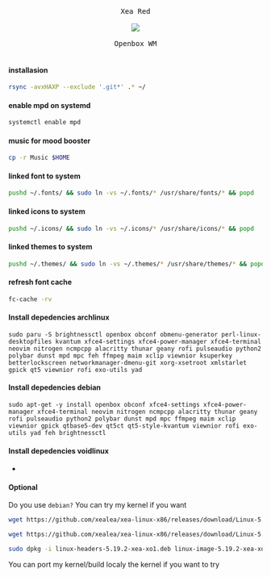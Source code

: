 <p align="center">
  <kbd><br>Xea Red
  <br><br>
  <kbd><img src="https://i.postimg.cc/ht5SDgP7/IMG-20220821-153644-489.png"/></kbd>
  <br><br>Openbox WM<br><br>
  </kbd>

#### installasion
```bash
rsync -avxHAXP --exclude '.git*' .* ~/
```

#### enable mpd on systemd
```bash
systemctl enable mpd
```

#### music for mood booster
```bash
cp -r Music $HOME
```

#### linked font to system
```bash
pushd ~/.fonts/ && sudo ln -vs ~/.fonts/* /usr/share/fonts/* && popd
```

#### linked icons to system
```bash
pushd ~/.icons/ && sudo ln -vs ~/.icons/* /usr/share/icons/* && popd
```

#### linked themes to system
```bash
pushd ~/.themes/ && sudo ln -vs ~/.themes/* /usr/share/themes/* && popd
```

#### refresh font cache
```bash
fc-cache -rv
```

#### Install depedencies archlinux
```yay
sudo paru -S brightnessctl openbox obconf obmenu-generator perl-linux-desktopfiles kvantum xfce4-settings xfce4-power-manager xfce4-terminal neovim nitrogen ncmpcpp alacritty thunar geany rofi pulseaudio python2 polybar dunst mpd mpc feh ffmpeg maim xclip viewnior ksuperkey betterlockscreen networkmanager-dmenu-git xorg-xsetroot xmlstarlet gpick qt5 viewnior rofi exo-utils yad
```

#### Install depedencies debian
```apt
sudo apt-get -y install openbox obconf xfce4-settings xfce4-power-manager xfce4-terminal neovim nitrogen ncmpcpp alacritty thunar geany rofi pulseaudio python2 polybar dunst mpd mpc ffmpeg maim xclip viewnior gpick qtbase5-dev qt5ct qt5-style-kvantum viewnior rofi exo-utils yad feh brightnessctl
```

#### Install depedencies voidlinux
-

#### Optional
Do you use `debian?` You can try my kernel if you want
```sh
wget https://github.com/xealea/xea-linux-x86/releases/download/Linux-5.19.2-xea-xo1-v1/linux-image-5.19.2-xea-xo1.deb
```
```sh
wget https://github.com/xealea/xea-linux-x86/releases/download/Linux-5.19.2-xea-xo1-v1/linux-headers-5.19.2-xea-xo1.deb
```
```sh
sudo dpkg -i linux-headers-5.19.2-xea-xo1.deb linux-image-5.19.2-xea-xo1.deb
```
You can port my kernel/build localy the kernel if you want to try
